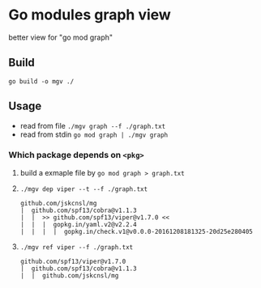 # Go modules graph view

better view for "go mod graph"

## Build

`go build -o mgv ./`

## Usage

- read from file `./mgv graph --f ./graph.txt`
- read from stdin `go mod graph | ./mgv graph`

### Which package depends on `<pkg>`

1. build a exmaple file by `go mod graph > graph.txt`
2. `./mgv dep viper --t --f ./graph.txt`

    ```shell
    github.com/jskcnsl/mg
    |  github.com/spf13/cobra@v1.1.3
    |  |  >> github.com/spf13/viper@v1.7.0 <<
    |  |  |  gopkg.in/yaml.v2@v2.2.4
    |  |  |  |  gopkg.in/check.v1@v0.0.0-20161208181325-20d25e280405
    ```

3. `./mgv ref viper --f ./graph.txt`

    ```shell
    github.com/spf13/viper@v1.7.0
    |  github.com/spf13/cobra@v1.1.3
    |  |  github.com/jskcnsl/mg
    ```
